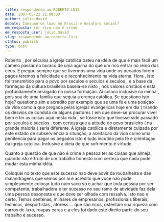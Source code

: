 ```yaml
---
title: respondendo ao ROBERTO LUIS
date: 2007-05-23 21:00:00
author: julio.david
debate: Consumo de luxo no Brasil é desaforo social?
em_resposta: ser rico nao é crime
em_resposta_user: julio.david
slug: respondendo-ao-roberto-luis
status: publish 
type: post
---
```


Roberto , por séculos a igreja católica bateu na idéia de que é mais facil um camelo passar no buraco de uma agulha do que um rico entrar no reino dos céus. E pregou sempre que se tivermos uma vida onde os pecados forem pagos teremos a felicidade e o reconhecimento na vida eterna. Hora , isto foi transmitido para o povo por seculos e seculos e seculos , e a base da formaçao da cultura brasileira baseia-se nisto , nos valores cristãos e esta profundamente arraigado na nossa formação. Ai coloco inclusive na minha , pois sou de uma familia que seguia a crença católica. Se questiono isto hoje? questiono sim e acredito por exemplo que se uma fé e uma posiçao de vida como a que pregada pelas igrejas evangelicas hoje em dia ( tirando os desvios de conduta de alguns pastores ) em que deve-se procurar viver bem e ter as coisas aqui nesta vida , se fosse isto que tivesse sido passado por seculos e seculos , com certeza que a atitude do povo brasileiro ( na grande maioria ) seria diferente. A igreja católica é diretamente culpada por este estado de subserviencia a situação, a aceitaçao da vida como uma penitencia para pagar os pegados isto é tudo incutido pela fé e orientaçao da igreja catolica. Inclusive a ideia de que sofrimento é virtude.   

Quanto a questão de que não é crime a pessoa ter as coisas que almeja, quando isto é fruto de um trabalho honesto com certeza que nada pode mudar esta minha idéia.  

Coloquei no texto que este sucesso nao deve advir da roubalheira e das malandragens que vemos por ai e acredito que voce nao pode simplesmente colocar tudo num saco só e achar que toda pessoa por ser competente, trabalhadora e ter sucesso no seu ramo de atividade faz dela uma pessoa desonesta e que deve ser olhada com ressalva. Isto nao é certo. Temos centenas, milhares de empresarios, profissionais liberais, tecnicos, desportistas , atoress.... que são ricos, ostentam sua riqueza com carros de luxo, roupas caras e a eles foi dado este direito partir do seu trabalho e sucesso.
